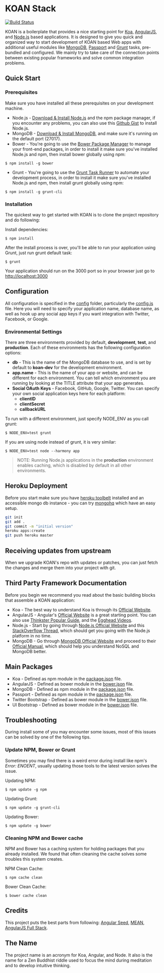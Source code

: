 # KOAN Stack
[![Build Status](https://travis-ci.org/soygul/koan.png)](https://travis-ci.org/soygul/koan)

KOAN is a boilerplate that provides a nice starting point for [Koa](http://koajs.com/), [AngularJS](http://angularjs.org/), and [Node.js](http://www.nodejs.org/) based applications. It is designed to give you quick and organized way to start development of KOAN based Web apps with additional useful modules like [MongoDB](http://www.mongodb.org/), [Passport](http://passportjs.org/) and [Grunt](http://gruntjs.com/) tasks, pre-bundled and configured. We mainly try to take care of the connection points between existing popular frameworks and solve common integration problems.

## Quick Start

### Prerequisites
Make sure you have installed all these prerequisites on your development machine.
* Node.js - [Download & Install Node.js](http://www.nodejs.org/download/) and the npm package manager, if you encounter any problems, you can also use this [Github Gist](https://gist.github.com/isaacs/579814) to install Node.js.
* MongoDB - [Download & Install MongoDB](http://www.mongodb.org/downloads), and make sure it's running on the default port (27017).
* Bower - You're going to use the [Bower Package Manager](http://bower.io/) to manage your front-end packages, in order to install it make sure you've installed Node.js and npm, then install bower globally using npm:

```
$ npm install -g bower
```

* Grunt - You're going to use the [Grunt Task Runner](http://gruntjs.com/) to automate your development process, in order to install it make sure you've installed Node.js and npm, then install grunt globally using npm:

```
$ npm install -g grunt-cli
```

### Installation
The quickest way to get started with KOAN is to clone the project repository and do following:

Install dependencies:

```
$ npm install
```

After the install process is over, you'll be able to run your application using Grunt, just run grunt default task:

```
$ grunt
```

Your application should run on the 3000 port so in your browser just go to [http://localhost:3000](http://localhost:3000)

## Configuration
All configuration is specified in the [config](config/) folder, particularly the [config.js](config/config.js) file. Here you will need to specify your application name, database name, as well as hook up any social app keys if you want integration with Twitter, Facebook, or Google.

### Environmental Settings

There are three environments provided by default, __development__, __test__, and __production__. Each of these environments has the following configuration options:
* __db__ - This is the name of the MongoDB database to use, and is set by default to __koan-dev__ for the development environment.
* __app.name__ - This is the name of your app or website, and can be different for each environment. You can tell which environment you are running by looking at the TITLE attribute that your app generates.
* __Social OAuth Keys__ - Facebook, GitHub, Google, Twitter. You can specify your own social application keys here for each platform:
	* __clientID__
	* __clientSecret__
	* __callbackURL__

To run with a different environment, just specify NODE_ENV as you call grunt:

	$ NODE_ENV=test grunt

If you are using node instead of grunt, it is very similar:

	$ NODE_ENV=test node --harmony app

> NOTE: Running Node.js applications in the __production__ environment enables caching, which is disabled by default in all other environments.

## Heroku Deployment
Before you start make sure you have <a href="https://toolbelt.heroku.com/">heroku toolbelt</a> installed and an accessible mongo db instance - you can try <a href="http://www.mongohq.com/">mongohq</a> which have an easy setup.

```bash
git init
git add .
git commit -m "initial version"
heroku apps:create
git push heroku master
```

## Receiving updates from upstream
When we upgrade KOAN's repo with updates or patches, you can just fetch the changes and merge them into your project with git.

## Third Party Framework Documentation
Before you begin we recommend you read about the basic building blocks that assemble a KOAN application:
* Koa - The best way to understand Koa is through its [Official Website](http://koajs.com/).
* AngularJS - Angular's [Official Website](http://angularjs.org/) is a great starting point. You can also use [Thinkster Popular Guide](http://www.thinkster.io/), and the [Egghead Videos](https://egghead.io/).
* Node.js - Start by going through [Node.js Official Website](http://nodejs.org/) and this [StackOverflow Thread](http://stackoverflow.com/questions/2353818/how-do-i-get-started-with-node-js), which should get you going with the Node.js platform in no time.
* MongoDB - Go through [MongoDB Official Website](http://mongodb.org/) and proceed to their [Official Manual](http://docs.mongodb.org/manual/), which should help you understand NoSQL and MongoDB better.

## Main Packages
* Koa - Defined as npm module in the [package.json](package.json) file.
* AngularJS - Defined as bower module in the [bower.json](bower.json) file.
* MongoDB - Defined as npm module in the [package.json](package.json) file.
* Passport - Defined as npm module in the [package.json](package.json) file.
* Twitter Bootstrap - Defined as bower module in the [bower.json](bower.json) file.
* UI Bootstrap - Defined as bower module in the [bower.json](bower.json) file.

## Troubleshooting
During install some of you may encounter some issues, most of this issues can be solved by one of the following tips.

### Update NPM, Bower or Grunt
Sometimes you may find there is a weird error during install like npm's *Error: ENOENT*, usually updating those tools to the latest version solves the issue.

Updating NPM:
```
$ npm update -g npm
```

Updating Grunt:
```
$ npm update -g grunt-cli
```

Updating Bower:
```
$ npm update -g bower
```

### Cleaning NPM and Bower cache
NPM and Bower has a caching system for holding packages that you already installed.
We found that often cleaning the cache solves some troubles this system creates.

NPM Clean Cache:
```
$ npm cache clean
```

Bower Clean Cache:
```
$ bower cache clean
```

## Credits
This project puts the best parts from following: [Angular Seed](https://github.com/angular/angular-seed), [MEAN](https://github.com/linnovate/mean), [AngularJS Full Stack](https://github.com/DaftMonk/generator-angular-fullstack).

## The Name
The project name is an acronym for Koa, Angular, and Node. It also is the name for a Zen Buddhist riddle used to focus the mind during meditation and to develop intuitive thinking.